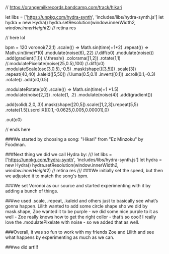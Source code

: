 // https://orangemilkrecords.bandcamp.com/track/hikari


let libs = ['https://unpkg.com/hydra-synth', 'includes/libs/hydra-synth.js']
let hydra = new Hydra()
hydra.setResolution(window.innerWidth*2, window.innerHeight*2) // retina res

// here lol

bpm = 120
voronoi(7,2,1)
  .scale(() => Math.sin(time)+1*2)
  .repeat(() => Math.sin(time)*10)
.modulate(noise(6),.22)
//.diff(o0)
.modulate(noise())
.add(gradient(1,1))
//.thresh()
.colorama([1,2])
	.rotate(1,1)
//.modulatePixelate(noise(25,0.5),100)
//.diff(o0)
.modulateScale(osc(3,0.5),-0.5)
.mask(shape(([3,5]))
.scale(3))
.repeat(40,40)
.kaleid([5,50])
//.luma(0.5,0.1)
.invert([0,1])
.scroll(0.1,-0.3)
.rotate()
.add(o0,0.5)


  .modulateRotate(o0)
  .scale(() => Math.sin(time)+1 *1.5)
  .modulate(noise(2,2))
  .rotate(1, .2)
  .modulate(noise(4))
  .add(gradient())



.add(solid(.2,0,.3)).mask(shape([20,5]).scale([1,2,3]).repeat(5,5)
.rotate(1.5)).scrollX([0.1,-0.0625,0.005,0.00001],0)

.out(o0)








// ends here

###We started by choosing a song: "Hikari" from "Ez Minzoku" by Foodman. 

###Next thing we did we call Hydra by:
///
let libs = ['https://unpkg.com/hydra-synth', 'includes/libs/hydra-synth.js']
let hydra = new Hydra()
hydra.setResolution(window.innerWidth*2, window.innerHeight*2) // retina res
///
###We initially set the speed, but then we adjusted it to match the song's bpm.

###We set Voronoi as our source and started experimenting with it by adding a bunch of things. 

###we used .scale, .repeat, .kaleid and others just to basically see what’s gonna happen. Lilith wanted to add some circle shape sho we did by mask.shape, Zoe wanted it to be purple - we did some nice purple to it as well - Zoe really knows how to get the right collor - that’s so cool! I really love the .modulatePixelate with noise - so we added that as well. 

###Overall, it was so fun to work with my friends Zoe and Lilith and see what happens by experimenting as much as we can. 

###we did art!!!